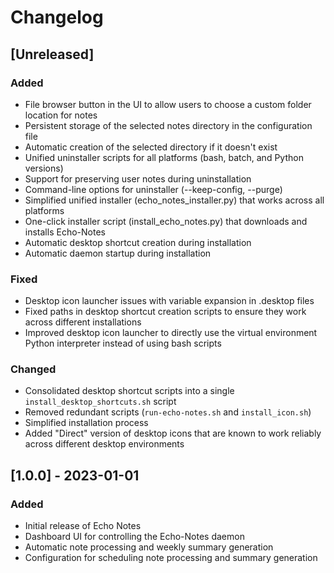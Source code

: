 # Changelog

## [Unreleased]

### Added
- File browser button in the UI to allow users to choose a custom folder location for notes
- Persistent storage of the selected notes directory in the configuration file
- Automatic creation of the selected directory if it doesn't exist
- Unified uninstaller scripts for all platforms (bash, batch, and Python versions)
- Support for preserving user notes during uninstallation
- Command-line options for uninstaller (--keep-config, --purge)
- Simplified unified installer (echo_notes_installer.py) that works across all platforms
- One-click installer script (install_echo_notes.py) that downloads and installs Echo-Notes
- Automatic desktop shortcut creation during installation
- Automatic daemon startup during installation

### Fixed
- Desktop icon launcher issues with variable expansion in .desktop files
- Fixed paths in desktop shortcut creation scripts to ensure they work across different installations
- Improved desktop icon launcher to directly use the virtual environment Python interpreter instead of using bash scripts

### Changed
- Consolidated desktop shortcut scripts into a single `install_desktop_shortcuts.sh` script
- Removed redundant scripts (`run-echo-notes.sh` and `install_icon.sh`)
- Simplified installation process
- Added "Direct" version of desktop icons that are known to work reliably across different desktop environments

## [1.0.0] - 2023-01-01

### Added
- Initial release of Echo Notes
- Dashboard UI for controlling the Echo-Notes daemon
- Automatic note processing and weekly summary generation
- Configuration for scheduling note processing and summary generation
